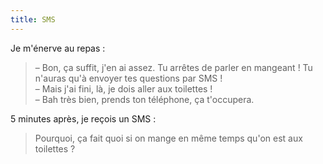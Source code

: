 ```yaml
---
title: SMS
---
```


Je m'énerve au repas :

> – Bon, ça suffit, j'en ai assez. Tu arrêtes de parler en mangeant ! Tu n'auras qu'à envoyer tes questions par SMS !  
> – Mais j'ai fini, là, je dois aller aux toilettes !  
> – Bah très bien, prends ton téléphone, ça t'occupera.

5 minutes après, je reçois un SMS :

> Pourquoi, ça fait quoi si on mange en même temps qu'on est aux toilettes ?
